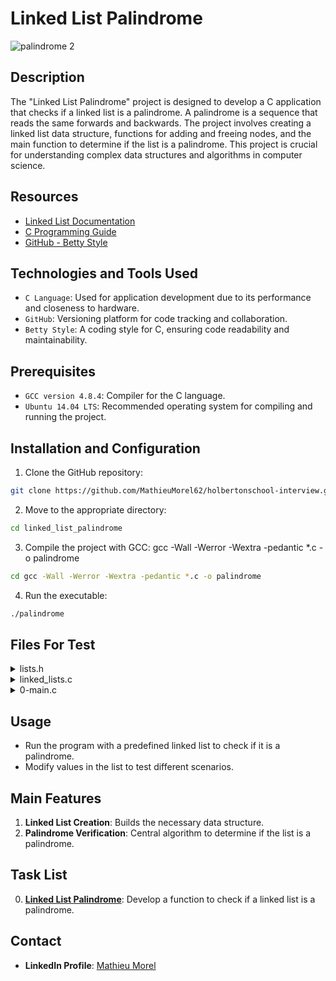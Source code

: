 # Linked List Palindrome

![palindrome 2](https://github.com/MathieuMorel62/holbertonschool-interview/assets/113856302/24767a88-18d2-42a5-b5df-c8ba28a8cbf3)

## Description
The "Linked List Palindrome" project is designed to develop a C application that checks if a linked list is a palindrome. A palindrome is a sequence that reads the same forwards and backwards. The project involves creating a linked list data structure, functions for adding and freeing nodes, and the main function to determine if the list is a palindrome. This project is crucial for understanding complex data structures and algorithms in computer science.

## Resources
- [Linked List Documentation](https://en.wikipedia.org/wiki/Linked_list)
- [C Programming Guide](https://www.learn-c.org/)
- [GitHub - Betty Style](https://github.com/hs-hq/Betty)

## Technologies and Tools Used
- `C Language`: Used for application development due to its performance and closeness to hardware.
- `GitHub`: Versioning platform for code tracking and collaboration.
- `Betty Style`: A coding style for C, ensuring code readability and maintainability.

## Prerequisites
- `GCC version 4.8.4`: Compiler for the C language.
- `Ubuntu 14.04 LTS`: Recommended operating system for compiling and running the project.

## Installation and Configuration
1. Clone the GitHub repository: 

```sh
git clone https://github.com/MathieuMorel62/holbertonschool-interview.git
```

2. Move to the appropriate directory:

```sh
cd linked_list_palindrome
```

3. Compile the project with GCC: gcc -Wall -Werror -Wextra -pedantic *.c -o palindrome

```sh
cd gcc -Wall -Werror -Wextra -pedantic *.c -o palindrome
```

4. Run the executable:

```sh
./palindrome
```

## Files For Test

<details>
<summary>lists.h</summary>
<br>

```c
#ifndef LISTS_H
#define LISTS_H

/**
 * struct listint_s - singly linked list
 * @n: integer
 * @next: points to the next node
 *
 * Description: singly linked list node structure
 * for Holberton project
 */
typedef struct listint_s
{
    int n;
    struct listint_s *next;
} listint_t;

size_t print_listint(const listint_t *h);
listint_t *add_nodeint_end(listint_t **head, const int n);
void free_listint(listint_t *head);

int is_palindrome(listint_t **head);

#endif /* LISTS_H */
```

</details>
<details>
<summary>linked_lists.c </summary>
<br>

```c
#include <stdio.h>
#include <stdlib.h>
#include "lists.h"

/**
 * print_listint - prints all elements of a listint_t list
 * @h: pointer to head of list
 * Return: number of nodes
 */
size_t print_listint(const listint_t *h)
{
    const listint_t *current;
    unsigned int n; /* number of nodes */

    current = h;
    n = 0;
    while (current != NULL)
    {
        printf("%i\n", current->n);
        current = current->next;
        n++;
    }

    return (n);
}

/**
 * add_nodeint_end - adds a new node at the end of a listint_t list
 * @head: pointer to pointer of first node of listint_t list
 * @n: integer to be included in new node
 * Return: address of the new element or NULL if it fails
 */
listint_t *add_nodeint_end(listint_t **head, const int n)
{
    listint_t *new;
    listint_t *current;

    current = *head;

    new = malloc(sizeof(listint_t));
    if (new == NULL)
        return (NULL);

    new->n = n;
    new->next = NULL;

    if (*head == NULL)
        *head = new;
    else
    {
        while (current->next != NULL)
            current = current->next;
        current->next = new;
    }

    return (new);
}

/**
 * free_listint - frees a listint_t list
 * @head: pointer to list to be freed
 * Return: void
 */
void free_listint(listint_t *head)
{
    listint_t *current;

    while (head != NULL)
    {
        current = head;
        head = head->next;
        free(current);
    }
}
```

</details>
<details>
<summary>0-main.c</summary>
<br>

```c
#include <stdio.h>
#include <stdlib.h>
#include "lists.h"

/**
 * main - check the code for Holberton School students.
 *
 * Return: Always 0.
 */
int main(void)
{
    listint_t *head;

    head = NULL;
    add_nodeint_end(&head, 1);
    add_nodeint_end(&head, 17);
    add_nodeint_end(&head, 972);
    add_nodeint_end(&head, 50);
    add_nodeint_end(&head, 98);
    add_nodeint_end(&head, 98);
    add_nodeint_end(&head, 50);
    add_nodeint_end(&head, 972);
    add_nodeint_end(&head, 17);
    add_nodeint_end(&head, 1);
    print_listint(head);

    if (is_palindrome(&head) == 1)
        printf("Linked list is a palindrome\n");
    else
        printf("Linked list is not a palindrome\n");

    free_listint(head);

    return (0);
}
```

</details>

## Usage
- Run the program with a predefined linked list to check if it is a palindrome.
- Modify values in the list to test different scenarios.

## Main Features
1. **Linked List Creation**: Builds the necessary data structure.
2. **Palindrome Verification**: Central algorithm to determine if the list is a palindrome.

## Task List
0. [**Linked List Palindrome**](https://github.com/MathieuMorel62/holbertonschool-interview/tree/main/linked_list_palindrome): Develop a function to check if a linked list is a palindrome.

## Contact

- **LinkedIn Profile**: [Mathieu Morel](https://www.linkedin.com/in/mathieu-morel-9ab457261/)
